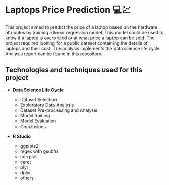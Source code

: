 # Laptops Price Prediction   :computer::chart:
This project aimed to predict the price of a laptop based on the hardware attributes by training a linear regression model. This model could be used to know if a laptop is overpriced or at what price a laptop can be sold. The project required looking for a public dataset containing the details of laptops and their cost. The analysis implements the data science life cycle. Analysis report can be found in this repository.

## Technologies and techniques used for this project
* **Data Science Life Cycle**
	* Dataset Selection
	* Exploratory Data Analysis
	* Dataset Pre-processing and Analysis
	* Model training
	* Model Evaluation
	* Conclusions
	
* **R Studio**
	* ggplots2
	* regex with gsubfn
	* corrplot
	* caret
	* plyr
	* dplyr
	* others


